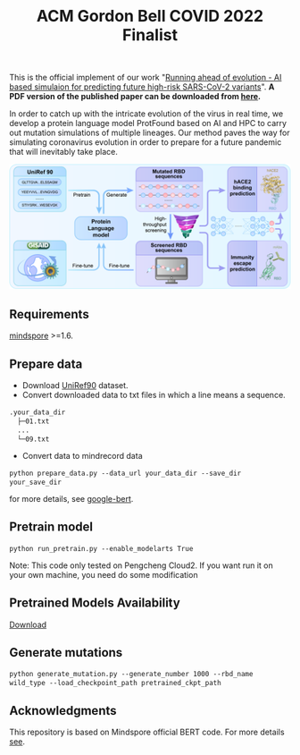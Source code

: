 <br/>
<h1 align="center">ACM Gordon Bell COVID 2022 Finalist</h1>
<br/>

This is the official implement of our work "[Running ahead of evolution - AI based simulaion for predicting future high-risk SARS-CoV-2 variants](https://journals.sagepub.com/doi/abs/10.1177/10943420231188077)".
**A PDF version of the published paper can be downloaded from [here](https://github.com/ZhiweiNiepku/SARS-CoV-2_mutation_simulation/blob/main/IJHPCA_online.pdf).**

In order to catch up with the intricate evolution of the virus in real time, we develop a protein language model ProtFound based on AI and HPC to carry out mutation simulations of multiple lineages.
Our method paves the way for simulating coronavirus evolution in order to prepare for a future pandemic that will inevitably take place.


![image](images/arc.png)

## Requirements
[mindspore](https://www.mindspore.cn/en) >=1.6.

## Prepare data
- Download [UniRef90](https://www.uniprot.org/help/downloads/) dataset.
- Convert downloaded data to txt files in which a line means a sequence.
```
.your_data_dir
  ├─01.txt
  ...
  └─09.txt
```

- Convert data to mindrecord data

```
python prepare_data.py --data_url your_data_dir --save_dir your_save_dir
```
for more details, see [google-bert](https://github.com/google-research/bert).

## Pretrain model

```
python run_pretrain.py --enable_modelarts True
```
Note: This code only tested on Pengcheng Cloud2. If you want run it on your own machine, you need do some modification

## Pretrained Models Availability
[Download](https://zenodo.org/record/7417029#.Y5b-x7JByBQ) 

## Generate mutations

```
python generate_mutation.py --generate_number 1000 --rbd_name wild_type --load_checkpoint_path pretrained_ckpt_path
```
## Acknowledgments
This repository is based on Mindspore official BERT code. For more details [see](https://github.com/mindspore-ai/models/tree/master/official/nlp/Bert).
